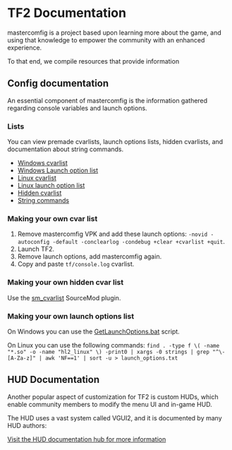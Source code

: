 # TF2 Documentation

mastercomfig is a project based upon learning more about the game, and using that knowledge to empower the community with an enhanced experience.

To that end, we compile resources that provide information

## Config documentation

An essential component of mastercomfig is the information gathered regarding console variables and launch options.

### Lists

You can view premade cvarlists, launch options lists, hidden cvarlists, and documentation about string commands.

* [Windows cvarlist](cvarlist_win.md)
* [Windows Launch option list](launchopts_win.md)
* [Linux cvarlist](cvarlist_linux.md)
* [Linux launch option list](launchopts_linux.md)
* [Hidden cvarlist](hiddencvars.md)
* [String commands](strcmds.md)

### Making your own cvar list

1. Remove mastercomfig VPK and add these launch options: `-novid -autoconfig -default -conclearlog -condebug +clear +cvarlist +quit`.
2. Launch TF2.
3. Remove launch options, add mastercomfig again.
4. Copy and paste `tf/console.log` cvarlist.

### Making your own hidden cvar list

Use the [sm_cvarlist](https://forums.alliedmods.net/showthread.php?p=1298262) SourceMod plugin.

### Making your own launch options list

On Windows you can use the [GetLaunchOptions.bat](https://pastebin.com/bhQrywES) script.

On Linux you can use the following commands: `find . -type f \( -name "*.so" -o -name "hl2_linux" \) -print0 | xargs -0 strings | grep "^\-[A-Za-z]" | awk 'NF==1' | sort -u > launch_options.txt`

## HUD Documentation

Another popular aspect of customization for TF2 is custom HUDs, which enable community members to modify the menu UI and in-game HUD.

The HUD uses a vast system called VGUI2, and it is documented by many HUD authors:

[Visit the HUD documentation hub for more information](hud/index.md)
